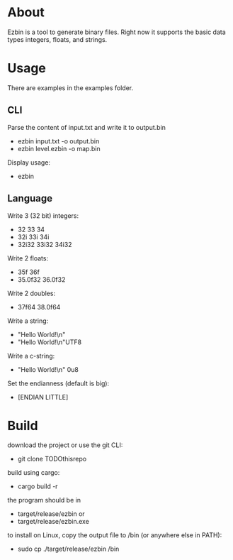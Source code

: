 # About
Ezbin is a tool to generate binary files.
Right now it supports the basic data types integers, floats, and strings.


# Usage
There are examples in the examples folder.

## CLI
Parse the content of input.txt and write it to output.bin
* ezbin input.txt -o output.bin
* ezbin level.ezbin -o map.bin

Display usage:
* ezbin

## Language
Write 3 (32 bit) integers:
* 32 33 34
* 32i 33i 34i
* 32i32 33i32 34i32

Write 2 floats:
* 35f 36f
* 35.0f32 36.0f32

Write 2 doubles:
* 37f64 38.0f64

Write a string:
* "Hello World!\n"
* "Hello World!\n"UTF8

Write a c-string:
* "Hello World!\n" 0u8

Set the endianness (default is big):
* [ENDIAN LITTLE]


# Build
download the project
or use the git CLI:
* git clone TODOthisrepo

build using cargo:
* cargo build -r

the program should be in
* target/release/ezbin
or
* target/release/ezbin.exe

to install on Linux, copy the output file to /bin (or anywhere else in PATH):
* sudo cp ./target/release/ezbin /bin
